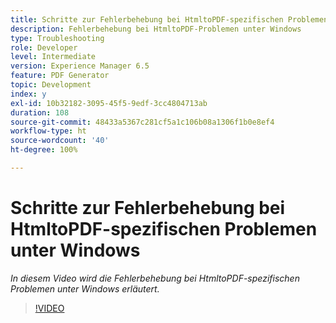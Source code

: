 ```yaml
---
title: Schritte zur Fehlerbehebung bei HtmltoPDF-spezifischen Problemen unter Windows
description: Fehlerbehebung bei HtmltoPDF-Problemen unter Windows
type: Troubleshooting
role: Developer
level: Intermediate
version: Experience Manager 6.5
feature: PDF Generator
topic: Development
index: y
exl-id: 10b32182-3095-45f5-9edf-3cc4804713ab
duration: 108
source-git-commit: 48433a5367c281cf5a1c106b08a1306f1b0e8ef4
workflow-type: ht
source-wordcount: '40'
ht-degree: 100%

---
```


# Schritte zur Fehlerbehebung bei HtmltoPDF-spezifischen Problemen unter Windows

*In diesem Video wird die Fehlerbehebung bei HtmltoPDF-spezifischen Problemen unter Windows erläutert.*

>[!VIDEO](https://video.tv.adobe.com/v/335545?quality=12&learn=on)
